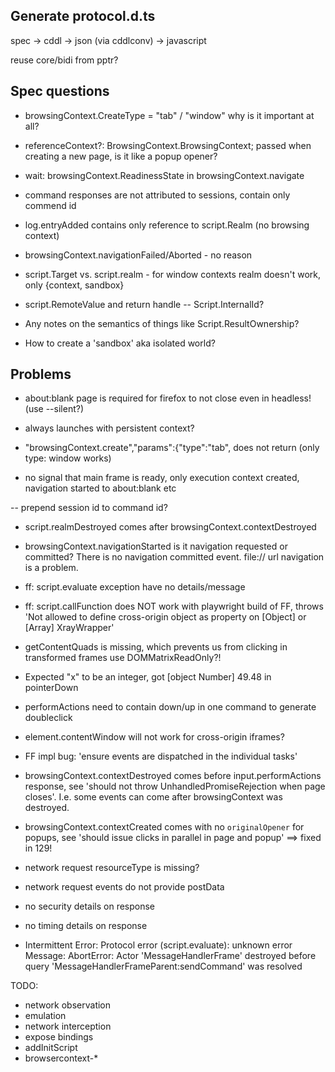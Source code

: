 
## Generate protocol.d.ts
spec -> cddl -> json (via cddlconv) -> javascript

reuse core/bidi from pptr?


## Spec questions
- browsingContext.CreateType = "tab" / "window"
  why is it important at all?
- referenceContext?: BrowsingContext.BrowsingContext; passed when creating a new page, is it like a popup opener?

- wait: browsingContext.ReadinessState in browsingContext.navigate

- command responses are not attributed to sessions, contain only commend id

- log.entryAdded contains only reference to script.Realm (no browsing context)

- browsingContext.navigationFailed/Aborted - no reason

- script.Target vs. script.realm - for window contexts realm doesn't work, only {context, sandbox}

- script.RemoteValue and return handle
-- Script.InternalId?

- Any notes on the semantics of things like Script.ResultOwnership?

- How to create a 'sandbox' aka isolated world?

## Problems
- about:blank page is required for firefox to not close even in headless! (use --silent?)

- always launches with persistent context?

- "browsingContext.create","params":{"type":"tab", does not return (only type: window works)

- no signal that main frame is ready, only execution context created, navigation started to about:blank etc

-- prepend session id to command id?

- script.realmDestroyed comes after browsingContext.contextDestroyed

- browsingContext.navigationStarted is it navigation requested or committed? There is no navigation committed event. file:// url navigation is a problem.

- ff: script.evaluate exception have no details/message

- ff: script.callFunction does NOT work with playwright build of FF, throws 'Not allowed to define cross-origin object as property on [Object] or [Array] XrayWrapper'

- getContentQuads is missing, which prevents us from clicking in transformed frames
  use DOMMatrixReadOnly?!

- Expected "x" to be an integer, got [object Number] 49.48 in pointerDown
- performActions need to contain down/up in one command to generate doubleclick

- element.contentWindow will not work for cross-origin iframes?

- FF impl bug: 'ensure events are dispatched in the individual tasks'

- browsingContext.contextDestroyed comes before input.performActions response, see 'should not throw UnhandledPromiseRejection when page closes'. I.e. some events can come after browsingContext was destroyed.

- browsingContext.contextCreated comes with no `originalOpener` for popups, see 'should issue clicks in parallel in page and popup' ==> fixed in 129!

- network request resourceType is missing?
- network request events do not provide postData
- no security details on response
- no timing details on response

- Intermittent Error: Protocol error (script.evaluate): unknown error
  Message: AbortError: Actor 'MessageHandlerFrame' destroyed before query 'MessageHandlerFrameParent:sendCommand' was resolved


TODO:
- network observation
- emulation
- network interception
- expose bindings
- addInitScript
- browsercontext-*

